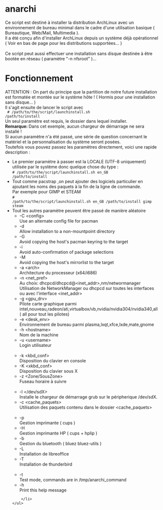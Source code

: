 # anarchi
Ce script est destin&eacute; &agrave; installer la distribution ArchLinux avec un environnement de bureau minimal dans le cadre d'une 
utilisation basique ( Bureautique, Web/Mail, Multimedia ).
<br />Il a &eacute;t&eacute; conçu afin d'installer ArchLinux depuis un syst&egrave;me d&eacute;j&agrave; op&eacute;rationnel ( Voir en bas 
de page pour les distributions support&eacute;es... )
<br />
<br /> Ce script peut aussi effectuer une installation sans disque destin&eacute;e &agrave; être boot&eacute;e en r&eacute;seau ( 
param&egrave;tre "-n nfsroot" )...
# Fonctionnement
ATTENTION : On part du principe que la partition de notre future installation est format&eacute;e et mont&eacute;e sur le syst&egrave;me hôte ! ( 
Hormis pour une installation sans disque... )<br />
Il s'agit ensuite de lancer le script avec<br />
<code>
\# /path/to/the/script/launchinstall.sh /path/to/install
</code><br />
Un seul param&egrave;tre est requis, le dossier dans lequel installer.<br />
<strong>Remarque: </strong>Dans cet exemple, aucun chargeur de d&eacute;marrage ne sera install&eacute; !<br />
Si aucun param&egrave;tre n'a &eacute;t&eacute; pass&eacute;, une s&eacute;rie de question concernant le mat&eacute;riel et la personnalisation du 
syst&egrave;me seront pos&eacute;es. <br />
	Toutefois vous pouvez passez les param&egrave;tres directement, voici une rapide description :
	<ul class="opts_list">
		<li>Le premier param&egrave;tre &agrave; passer est la LOCALE (UTF-8 uniquement) utilis&eacute;e par le syst&egrave;me donc quelque chose du type : <br /><code>\# /path/to/the/script/launchinstall.sh en_GB /path/to/install </code></li>
		<li>Tout comme pacstrap ,on peut ajouter des logiciels particulier en ajoutant les noms des paquets &agrave; la fin de la ligne de commande.<br />Par exemple pour GIMP et STEAM<br /><code>\# /path/to/the/script/launchinstall.sh en_GB /path/to/install gimp steam</code></li>
		<li>Tout les autres param&egrave;tre peuvent être pass&eacute; de mani&egrave;re al&eacute;atoire
		<ul class="opts_list">
			<!-- Pacstrap options -->
			<li class="opt">-C <span>&lt;config&gt;</span><br />
			Use an alternate config file for pacman</li>
			<li class="opt">-d<br />
			Allow installation to a non-mountpoint directory</li>
			<li class="opt">-G<br />
			Avoid copying the host's pacman keyring to the target</li>
			<li class="opt">-i<br />
			Avoid auto-confirmation of package selections</li>
			<li class="opt">-M<br />
			Avoid copying the host's mirrorlist to the target</li>
			<!-- Common options-->
			<li class="opt">-a <span>&lt;arch&gt;</span><br />
			Architecture du processeur (x64/i686)</li>
			<li class="opt">-n <span>&lt;net_pref&gt;</span><br />
			Au choix: dhcpcd/dhcpcd@&lt;inet_addr&gt;,nm/networmanager<br>
			Utilisation de NetworkManager ou dhcpcd sur toutes les interfaces ou avec l'interface &lt;inet_addr&gt;</li>
			<li class="opt">-g <span>&lt;gpu_drv&gt;</span><br />
			Pilote carte graphique parmi intel,nouveau,radeon/ati,virtualbox/vb,nvidia/nvidia304/nvidia340,all ( all pour tout les pilotes)</li>
			<li class="opt">-e <span>&lt;desk_env&gt;</span><br />
			Environnement de bureau parmi plasma,lxqt,xfce,lxde,mate,gnome</li>
			<li class="opt">-h <span>&lt;hostname&gt;</span><br />
			Nom de la machine</li>
			<li class="opt">-u <span>&lt;username&gt;</span><br />
			Login utilisateur</li>			
			<!-- Langage/Location options-->
			<li class="opt">-k <span>&lt;kbd_conf&gt;</span><br />
			Disposition du clavier en console</li>
			<li class="opt">-K <span>&lt;xkbd_conf&gt;</span><br />
			Disposition du clavier sous X</li>
			<li class="opt">-z <span>&lt;Zone/SousZone&gt;</span><br />
			Fuseau horaire &agrave; suivre</li>			
			<!-- Advanced -->
			<li class="opt">-l <span>&lt;/dev/sdX&gt;</span><br />
			Installe le chargeur de d&eacute;marrage grub sur le p&eacute;ripherique /dev/sdX.</li>
			<li class="opt"> -c <span>&lt;cache_paquets&gt;</span><br />
			Utilisation des paquets contenu dans le dossier &lt;cache_paquets&gt;</li>			
			<!-- Other (Printing, Bluetooth, usefull softwares)-->
			<li class="opt">-p<br />
			Gestion imprimante ( cups )</li>
			<li class="opt">-H<br />
			Gestion imprimante HP ( cups + hplip )</li>
			<li class="opt">-b<br />
			Gestion du bluetooth ( bluez bluez-utils )</li>
			<li class="opt">-L<br />
			Installation de libreoffice</li>
			<li class="opt">-T<br />
			Installation de thunderbird</li>			
			<li class="opt">-t<br />
			Test mode, commands are in /tmp/anarchi_command</li>
			<li class="opt">-h<br />
			Print this help message</li>
		</ul>
		
		</li>
	</ul>
